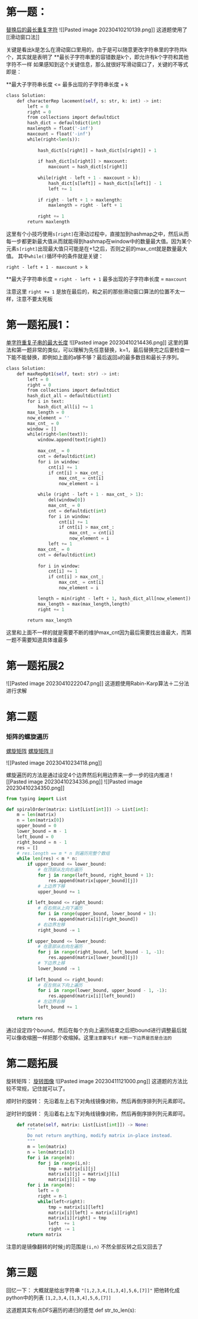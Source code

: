 # 第一题：
[替换后的最长重复字符](https://leetcode.cn/problems/longest-repeating-character-replacement/)
![[Pasted image 20230410210139.png]]
这道题使用了[[滑动窗口法]]

关键是看出k是怎么在滑动窗口里用的，由于是可以随意更改字符串里的字符共k个，其实就是表明了 **最长子字符串里的容错数是k个，即允许有k个字符和其他字符不一样 
如果感知到这个关键信息，那么就很好写滑动窗口了，关键的不等式即是：

**最大子字符串长度 <= 最多出现的子字符串长度 + k

```python
class Solution:
    def characterRep lacement(self, s: str, k: int) -> int:
        left = 0
        right = 0
        from collections import defaultdict
        hash_dict = defaultdict(int)
        maxlength = float('-inf')
        maxcount = float('-inf')
        while(right<len(s)):
        
            hash_dict[s[right]] = hash_dict[s[right]] + 1
            
            if hash_dict[s[right]] > maxcount:
                maxcount = hash_dict[s[right]]
                
            while(right - left + 1 - maxcount > k):
                hash_dict[s[left]] = hash_dict[s[left]] - 1
                left += 1
                
            if right - left + 1 > maxlength:
                maxlength = right - left + 1
                
            right += 1
        return maxlength
```

这里有个小技巧使用`s[right]`在滑动过程中，直接加到hashmap之中，然后从而每一步都更新最大值从而就能得到hashmap在window中的数量最大值。因为某个元素`s[right]`出现最大值只可能是在+1之后，否则之前的max_cnt就是数量最大值。
其中`while()`循环中的条件就是关键：

`right - left + 1 - maxcount > k`

**最大子字符串长度 = `right - left + 1`
最多出现的子字符串长度 = `maxcount`

注意这里 `right += 1` 是放在最后的，和之前的那些滑动窗口算法的位置不太一样，注意不要太死板

# 第一题拓展1：
[单字符重复子串的最大长度](https://leetcode.cn/problems/swap-for-longest-repeated-character-substring/)
![[Pasted image 20230410214436.png]]
这里的算法和第一题非常的类似，可以理解为先任意替换，k=1，最后替换完之后要检查一下能不能替换，即例如上面的a够不够？最后返回`a`的最多数目和最长子序列。
```python
class Solution:
    def maxRepOpt1(self, text: str) -> int:
        left = 0
        right = 0
        from collections import defaultdict
        hash_dict_all = defaultdict(int)
        for i in text:
            hash_dict_all[i] += 1
        max_length = 0
        now_element = ''
        max_cnt_ = 0
        window = []
        while(right<len(text)):
            window.append(text[right])
            
            max_cnt_ = 0
            cnt = defaultdict(int)
            for i in window:
                cnt[i] += 1
                if cnt[i] > max_cnt_:
                    max_cnt_ = cnt[i]
                    now_element = i    

            while (right - left + 1 - max_cnt_ > 1):
                del(window[0])
                max_cnt_ = 0
                cnt = defaultdict(int)
                for i in window:
                    cnt[i] += 1
                    if cnt[i] > max_cnt_:
                        max_cnt_ = cnt[i]
                        now_element = i    
                left += 1
            max_cnt_ = 0
            cnt = defaultdict(int)
            
            for i in window:
                cnt[i] += 1
                if cnt[i] > max_cnt_:
                    max_cnt_ = cnt[i]
                    now_element = i       

            length = min(right - left + 1, hash_dict_all[now_element])
            max_length = max(max_length,length)
            right += 1
            
        return max_length
```
这里和上面不一样的就是需要不断的维护max_cnt因为最后需要找出谁最大，而第一题不需要知道具体谁最多

# 第一题拓展2
![[Pasted image 20230410222047.png]]
这道题使用Rabin-Karp算法＋二分法进行求解

# 第二题

### 矩阵的螺旋遍历
[螺旋矩阵](https://leetcode.cn/problems/spiral-matrix/)
[螺旋矩阵 II](https://leetcode.cn/problems/spiral-matrix-ii/)

![[Pasted image 20230410234118.png]]

螺旋遍历的方法是通过设定4个边界然后利用边界来一步一步的往内推进
![[Pasted image 20230410234336.png]]
![[Pasted image 20230410234350.png]]

```python
from typing import List

def spiralOrder(matrix: List[List[int]]) -> List[int]:
    m = len(matrix)
    n = len(matrix[0])
    upper_bound = 0
    lower_bound = m - 1
    left_bound = 0
    right_bound = n - 1
    res = []
    # res.length == m * n 则遍历完整个数组
    while len(res) < m * n:
        if upper_bound <= lower_bound:
            # 在顶部从左向右遍历
            for j in range(left_bound, right_bound + 1):
                res.append(matrix[upper_bound][j])
            # 上边界下移
            upper_bound += 1
        
        if left_bound <= right_bound:
            # 在右侧从上向下遍历
            for i in range(upper_bound, lower_bound + 1):
                res.append(matrix[i][right_bound])
            # 右边界左移
            right_bound -= 1
        
        if upper_bound <= lower_bound:
            # 在底部从右向左遍历
            for j in range(right_bound, left_bound - 1, -1):
                res.append(matrix[lower_bound][j])
            # 下边界上移
            lower_bound -= 1
        
        if left_bound <= right_bound:
            # 在左侧从下向上遍历
            for i in range(lower_bound, upper_bound - 1, -1):
                res.append(matrix[i][left_bound])
            # 左边界右移
            left_bound += 1
    
    return res

```
通过设定四个bound，然后在每个方向上遍历结束之后把bound进行调整最后就可以像收缩圈一样把那个收缩掉。这里`注意要写if 判断一下边界是否是合法的`

# 第二题拓展

旋转矩阵：
[旋转图像](https://leetcode.cn/problems/rotate-image/)
![[Pasted image 20230411121000.png]]
这道题的方法比较不常规，记住就可以了。

顺时针的旋转：
先沿着左上右下对角线镜像对称，然后再倒序排列列元素即可。

逆时针的旋转：
先沿着右上左下对角线镜像对称，然后再倒序排列列元素即可。

```python
    def rotate(self, matrix: List[List[int]]) -> None:
        """
        Do not return anything, modify matrix in-place instead.
        """
        m = len(matrix)
        n = len(matrix[0])
        for i in range(m):
            for j in range(i,n):
                tmp = matrix[i][j]
                matrix[i][j] = matrix[j][i]
                matrix[j][i] = tmp
        for i in range(m):
            left = 0
            right = n-1
            while(left<right):
                tmp = matrix[i][left]
                matrix[i][left] = matrix[i][right]
                matrix[i][right] = tmp
                left  += 1
                right -= 1
        return matrix
```
注意的是镜像翻转的时候`j`的范围是`(i,n)`
不然全部反转之后又回去了

# 第三题

回忆一下：
大概就是给出字符串
`"[1,2,3,4,[1,3,4],5,6,[7]]"`
把他转化成python中的列表
`[1,2,3,4,[1,3,4],5,6,[7]]`

这道题其实有点DFS遍历的递归的感觉
def str_to_len(s):
